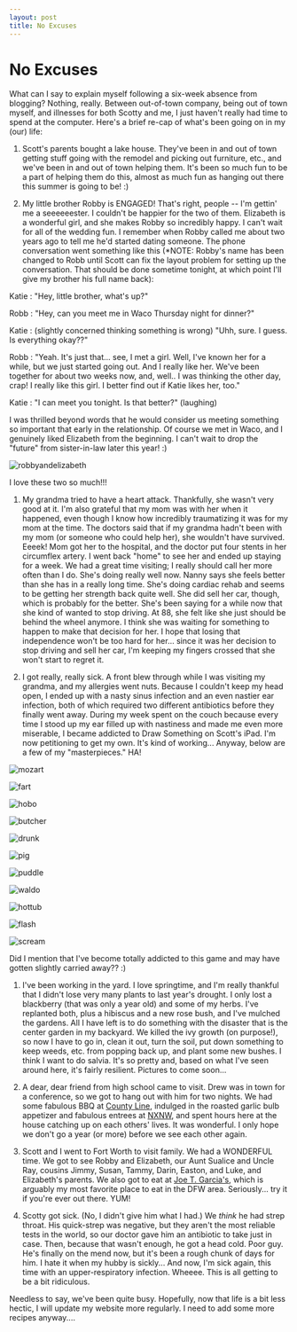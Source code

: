 ```yaml
---
layout: post
title: No Excuses
---
```


No Excuses
===================
What can I say to explain myself following a six-week absence from blogging? Nothing, really. Between out-of-town company, being out of town myself, and illnesses for both Scotty and me, I just haven't really had time to 
spend at the computer. Here's a brief re-cap of what's been going on in my (our) life:

1. Scott's parents bought a lake house. They've been in and out of town getting stuff going with the remodel and picking out furniture, etc., and we've been in and out of town helping them. It's been so much fun to be a part 
of helping them do this, almost as much fun as hanging out there this summer is going to be! :)

1. My little brother Robby is ENGAGED! That's right, people -- I'm gettin' me a seeeeeester. I couldn't be happier for the two of them. Elizabeth is a wonderful girl, and she makes Robby so incredibly happy. I can't wait for 
all of the wedding fun. I remember when Robby called me about two years ago to tell me he'd started dating someone. The phone conversation went something like this (*NOTE: Robby's name has been changed to Robb until 
Scott can fix the layout problem for setting up the conversation. That should be done sometime tonight, at which point I'll give my brother his full name back):

Katie
: "Hey, little brother, what's up?"

Robb 
: "Hey, can you meet me in Waco Thursday night for dinner?"

Katie
: (slightly concerned thinking something is wrong) "Uhh, sure. I guess. Is everything okay??"

Robb
: "Yeah. It's just that... see, I met a girl. Well, I've known her for a while, but we just started going out. And I really like her. We've been together for about two weeks now, and, well.. I was thinking the other day, crap! I really like this girl. I better find out if Katie likes her, 
too."

Katie
: "I can meet you tonight. Is that better?" (laughing)

I was thrilled beyond words that he would consider us meeting something so important that early in the relationship. Of course we met in Waco, and I genuinely liked Elizabeth from the beginning. I can't wait to drop the 
"future" from sister-in-law later this year! :) 

![robbyandelizabeth](http://i1230.photobucket.com/albums/ee481/ptkatz/Blog%20Pictures/IMG_0102.jpg)

I love these two so much!!!

1. My grandma tried to have a heart attack. Thankfully, she wasn't very good at it. I'm also grateful that my mom was with her when it happened, even though I know how incredibly traumatizing it was for my mom at the time. The doctors 
said that if my grandma hadn't been with my mom (or someone who could help her), she wouldn't have survived. Eeeek! Mom got her to the hospital, and the doctor put four stents in her circumflex artery. I went back "home" to 
see her and ended up staying for a week. We had a great time visiting; I really should call her more often than I do. She's doing really well now. Nanny says she feels better than she has in a really long time. She's doing 
cardiac rehab and seems to be getting her strength back quite well. She did sell her car, though, which is probably for the better. She's been saying for a while now that she kind of wanted to stop driving. At 88, she felt 
like she just should be behind the wheel anymore. I think she was waiting for something to happen to make that decision for her. I hope that losing that independence won't be too hard for her... since it was her decision to 
stop driving and sell her car, I'm keeping my fingers crossed that she won't start to regret it. 

1. I got really, really sick. A front blew through while I was visiting my grandma, and my allergies went nuts. Because I couldn't keep my head open, I ended up with a nasty sinus infection and an even nastier ear infection, 
both of which required two different antibiotics before they finally went away. During my week spent on the couch because every time I stood up my ear filled up with nastiness and made me even more miserable, I became 
addicted to Draw Something on Scott's iPad. I'm now petitioning to get my own. It's kind of working... Anyway, below are a few of my "masterpieces." HA!

![mozart](http://i1230.photobucket.com/albums/ee481/ptkatz/Blog%20Pictures/IMG_0002.jpg)

![fart](http://i1230.photobucket.com/albums/ee481/ptkatz/Blog%20Pictures/IMG_0011.jpg)

![hobo](http://i1230.photobucket.com/albums/ee481/ptkatz/Blog%20Pictures/IMG_0012.jpg)

![butcher](http://i1230.photobucket.com/albums/ee481/ptkatz/Blog%20Pictures/IMG_0018.jpg)

![drunk](http://i1230.photobucket.com/albums/ee481/ptkatz/Blog%20Pictures/IMG_0019.jpg)

![pig](http://i1230.photobucket.com/albums/ee481/ptkatz/Blog%20Pictures/IMG_0023.jpg)

![puddle](http://i1230.photobucket.com/albums/ee481/ptkatz/Blog%20Pictures/IMG_0024.jpg)

![waldo](http://i1230.photobucket.com/albums/ee481/ptkatz/Blog%20Pictures/IMG_0027.jpg)

![hottub](http://i1230.photobucket.com/albums/ee481/ptkatz/Blog%20Pictures/IMG_0031.jpg)

![flash](http://i1230.photobucket.com/albums/ee481/ptkatz/Blog%20Pictures/IMG_0032.jpg)

![scream](http://i1230.photobucket.com/albums/ee481/ptkatz/Blog%20Pictures/IMG_0034.jpg)

Did I mention that I've become totally addicted to this game and may have gotten slightly carried away?? :)

1. I've been working in the yard. I love springtime, and I'm really thankful that I didn't lose very many plants to last year's drought. I only lost a blackberry (that was only a year old) and some of my herbs. I've replanted 
both, plus a hibiscus and a new rose bush, and I've mulched the gardens. All I have left is to do something with the disaster that is the center garden in my backyard. We killed the ivy growth (on purpose!), so now I have 
to go in, clean it out, turn the soil, put down something to keep weeds, etc. from popping back up, and plant some new bushes. I think I want to do salvia. It's so pretty and, based on what I've seen around here, it's fairly 
resilient. Pictures to come soon...

1. A dear, dear friend from high school came to visit. Drew was in town for a conference, so we got to hang out with him for two nights. We had some fabulous BBQ at [County Line](http://www.countyline.com/), indulged in the roasted garlic bulb appetizer 
and fabulous entrees at [NXNW](http://nxnwbrew.com/), and spent hours here at the house catching up on each others' lives. It was wonderful. I only hope we don't go a year (or more) before we see each other again. 

1. Scott and I went to Fort Worth to visit family. We had a WONDERFUL time. We got to see Robby and Elizabeth, our Aunt Sualice and Uncle Ray, cousins Jimmy, Susan, Tammy, Darin, Easton, and Luke, and Elizabeth's parents. 
We also got to eat at [Joe T. Garcia's](http://joets.com/), which is arguably my most favorite place to eat in the DFW area. Seriously... try it if you're ever out there. YUM!

1. Scotty got sick. (No, I didn't give him what I had.) We *think* he had strep throat. His quick-strep was negative, but they aren't the most reliable tests in the world, so our doctor gave him an antibiotic to take just in case. 
Then, because that wasn't enough, he got a head cold. Poor guy. He's finally on the mend now, but it's been a rough chunk of days for him. I hate it when my hubby is sickly... And now, I'm sick again, this time with an upper-respiratory infection. Wheeee. This 
is all getting to be a bit ridiculous. 

Needless to say, we've been quite busy. Hopefully, now that life is a bit less hectic, I will update my website more regularly. I need to add some more recipes anyway....

